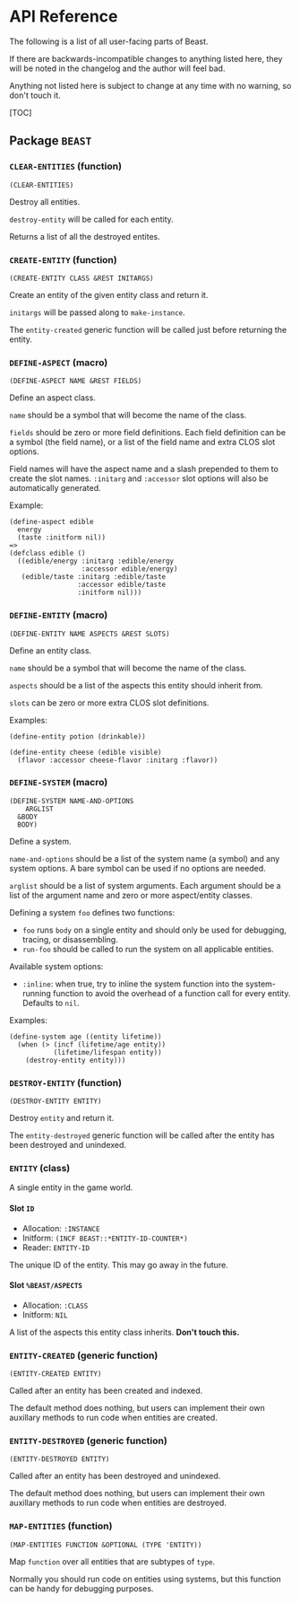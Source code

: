 # API Reference

The following is a list of all user-facing parts of Beast.

If there are backwards-incompatible changes to anything listed here, they will
be noted in the changelog and the author will feel bad.

Anything not listed here is subject to change at any time with no warning, so
don't touch it.

[TOC]

## Package `BEAST`

### `CLEAR-ENTITIES` (function)

    (CLEAR-ENTITIES)

Destroy all entities.

  `destroy-entity` will be called for each entity.

  Returns a list of all the destroyed entites.

  

### `CREATE-ENTITY` (function)

    (CREATE-ENTITY CLASS &REST INITARGS)

Create an entity of the given entity class and return it.

  `initargs` will be passed along to `make-instance`.

  The `entity-created` generic function will be called just before returning the
  entity.

  

### `DEFINE-ASPECT` (macro)

    (DEFINE-ASPECT NAME &REST FIELDS)

Define an aspect class.

  `name` should be a symbol that will become the name of the class.

  `fields` should be zero or more field definitions.  Each field definition can
  be a symbol (the field name), or a list of the field name and extra CLOS slot
  options.

  Field names will have the aspect name and a slash prepended to them to create
  the slot names.  `:initarg` and `:accessor` slot options will also be
  automatically generated.

  Example:

    (define-aspect edible
      energy
      (taste :initform nil))
    =>
    (defclass edible ()
      ((edible/energy :initarg :edible/energy
                      :accessor edible/energy)
       (edible/taste :initarg :edible/taste
                     :accessor edible/taste
                     :initform nil)))

  

### `DEFINE-ENTITY` (macro)

    (DEFINE-ENTITY NAME ASPECTS &REST SLOTS)

Define an entity class.

  `name` should be a symbol that will become the name of the class.

  `aspects` should be a list of the aspects this entity should inherit from.

  `slots` can be zero or more extra CLOS slot definitions.

  Examples:

    (define-entity potion (drinkable))

    (define-entity cheese (edible visible)
      (flavor :accessor cheese-flavor :initarg :flavor))

  

### `DEFINE-SYSTEM` (macro)

    (DEFINE-SYSTEM NAME-AND-OPTIONS
        ARGLIST
      &BODY
      BODY)

Define a system.

  `name-and-options` should be a list of the system name (a symbol) and any
  system options.  A bare symbol can be used if no options are needed.

  `arglist` should be a list of system arguments.  Each argument should be
  a list of the argument name and zero or more aspect/entity classes.

  Defining a system `foo` defines two functions:

  * `foo` runs `body` on a single entity and should only be used for debugging,
    tracing, or disassembling.
  * `run-foo` should be called to run the system on all applicable entities.

  Available system options:

  * `:inline`: when true, try to inline the system function into the
    system-running function to avoid the overhead of a function call for every
    entity.  Defaults to `nil`.

  Examples:

    (define-system age ((entity lifetime))
      (when (> (incf (lifetime/age entity))
               (lifetime/lifespan entity))
        (destroy-entity entity)))

  

### `DESTROY-ENTITY` (function)

    (DESTROY-ENTITY ENTITY)

Destroy `entity` and return it.

  The `entity-destroyed` generic function will be called after the entity has
  been destroyed and unindexed.

  

### `ENTITY` (class)

A single entity in the game world.

#### Slot `ID`

* Allocation: `:INSTANCE`
* Initform: `(INCF BEAST::*ENTITY-ID-COUNTER*)`
* Reader: `ENTITY-ID`

The unique ID of the entity.  This may go away in the future.

#### Slot `%BEAST/ASPECTS`

* Allocation: `:CLASS`
* Initform: `NIL`

A list of the aspects this entity class inherits.  **Don't touch this.**

### `ENTITY-CREATED` (generic function)

    (ENTITY-CREATED ENTITY)

Called after an entity has been created and indexed.

  The default method does nothing, but users can implement their own auxillary
  methods to run code when entities are created.

  

### `ENTITY-DESTROYED` (generic function)

    (ENTITY-DESTROYED ENTITY)

Called after an entity has been destroyed and unindexed.

  The default method does nothing, but users can implement their own auxillary
  methods to run code when entities are destroyed.

  

### `MAP-ENTITIES` (function)

    (MAP-ENTITIES FUNCTION &OPTIONAL (TYPE 'ENTITY))

Map `function` over all entities that are subtypes of `type`.

  Normally you should run code on entities using systems, but this function can
  be handy for debugging purposes.

  

